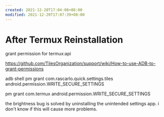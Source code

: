 ```yaml
---
created: 2021-12-20T17:04:08+08:00
modified: 2021-12-20T17:07:39+08:00
---
```


# After Termux Reinstallation

grant permission for termux:api

https://github.com/TilesOrganization/support/wiki/How-to-use-ADB-to-grant-permissions

adb shell pm grant com.rascarlo.quick.settings.tiles android.permission.WRITE_SECURE_SETTINGS

pm grant com.termux android.permission.WRITE_SECURE_SETTINGS

the brightness bug is solved by uninstalling the unintended settings app. i don't know if this will cause more problems.

